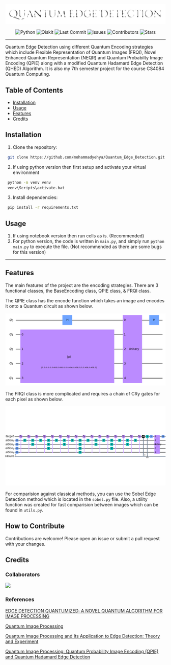 <div align="center">
 
 ![Quantum_Edge_Detection](assets/images/Logo.png)
 
 ![Python](https://img.shields.io/badge/Python-3670A0?logo=python&logoColor=ffdd54)
 ![Qiskit](https://img.shields.io/badge/Qiskit-%236929C4.svg?logo=Qiskit&logoColor=white)
 ![Last Commit](https://img.shields.io/github/last-commit/mohammadyehya/Quantum_Edge_Detection)
 ![Issues](https://img.shields.io/github/issues/mohammadyehya/Quantum_Edge_Detection)
 ![Contributors](https://img.shields.io/github/contributors/mohammadyehya/Quantum_Edge_Detection)
 ![Stars](https://img.shields.io/github/stars/mohammadyehya/Quantum_Edge_Detection)
 
</div>

---
Quantum Edge Detection using different Quantum Encoding strategies which include Flexible Representation of Quantum Images (FRQI), Novel Enhanced Quantum Representation (NEQR) and Quantum Probabilty Image Encoding (QPIE) along with a modified Quantum Hadamard Edge Detection (QHED) Algorithm. It is also my 7th semester project for the course CS4084 Quantum Computing.

## Table of Contents

- [Installation](#installation)
- [Usage](#usage)
- [Features](#features)
- [Credits](#credits)

## Installation

1. Clone the repository:
```bash
 git clone https://github.com/mohammadyehya/Quantum_Edge_Detection.git
```

2. If using python version then first setup and activate your virtual environment
```bash
 python -m venv venv
 venv\Scripts\activate.bat
```
3. Install dependencies:
```bash
 pip install -r requirements.txt
 ```

## Usage
1. If using notebook version then run cells as is. (Recommended)
2. For python version, the code is written in `main.py`, and simply run `python main.py` to execute the file. (Not recommended as there are some bugs for this version)
---

## Features

The main features of the project are the encoding strategies. There are 3 functional classes, the BaseEncoding class, QPIE class, & FRQI class. 

The QPIE class has the encode function which takes an image and encodes it onto a Quantum circuit as shown below.

![](assets/images/QPIE.png)

The FRQI class is more complicated and requires a chain of CRy gates for each pixel as shown below.

![](assets/images/FRQI.png)

For comparision against classical methods, you can use the Sobel Edge Detection method which is located in the `sobel.py` file. Also, a utility function was created for fast comparision between images which can be found in `utils.py`.

## How to Contribute
Contributions are welcome! Please open an issue or submit a pull request with your changes.

<!-- >

## License
Distributed under the AGPLv3 License. See LICENSE for more information.

< -->

## Credits
### Collaborators

<a href="https://github.com/mohammadyehya/Quantum_Edge_Detection/graphs/contributors">
  <img src="https://contrib.rocks/image?repo=mohammadyehya/Quantum_Edge_Detection" />
</a>

### References

[EDGE DETECTION QUANTUMIZED: A NOVEL QUANTUM ALGORITHM FOR IMAGE PROCESSING](https://arxiv.org/pdf/2404.06889)

[Quantum Image Processing](https://arxiv.org/pdf/2203.01831)

[Quantum Image Processing and Its Application to Edge Detection: Theory and Experiment](https://arxiv.org/pdf/1801.01465)

[Quantum Image Processing: Quantum Probability Image Encoding (QPIE) and Quantum Hadamard Edge Detection](https://medium.com/mit-6-s089-intro-to-quantum-computing/quantum-image-processing-quantum-probability-image-encoding-qpie-and-quantum-hadamard-edge-df7bd3dc7f8)
